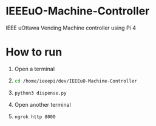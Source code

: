 # IEEEuO-Machine-Controller
IEEE uOttawa Vending Machine controller using Pi 4

# How to run
1. Open a terminal
2. ```bash
   cd /home/ieeepi/dev/IEEEuO-Machine-Controller
   ```
4. ```bash
   python3 dispense.py
   ```
6. Open another terminal
7. ```bash
   ngrok http 8000
   ```
